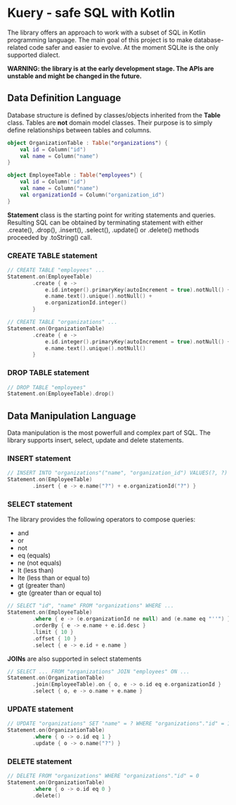 # Kuery - safe SQL with Kotlin

The library offers an approach to work with a subset of SQL in Kotlin programming language. The main goal of this project is to make database-related code safer and easier to evolve. At the moment SQLite is the only supported dialect.

**WARNING: the library is at the early development stage. The APIs are unstable and might be changed in the future.**

## Data Definition Language

Database structure is defined by classes/objects inherited from the **Table** class. Tables are **not** domain model classes. Their purpose is to simply define relationships between tables and columns.

```kotlin
object OrganizationTable : Table("organizations") {
	val id = Column("id")
	val name = Column("name")
}

object EmployeeTable : Table("employees") {
	val id = Column("id")
	val name = Column("name")
	val organizationId = Column("organization_id")
}
```

**Statement** class is the starting point for writing statements and queries. Resulting SQL can be obtained by terminating statement with either .create(), .drop(), .insert(), .select(), .update() or .delete() methods proceeded by .toString() call.

### CREATE TABLE statement

```kotlin
// CREATE TABLE "employees" ...
Statement.on(EmployeeTable)
		.create { e ->
			e.id.integer().primaryKey(autoIncrement = true).notNull() +
			e.name.text().unique().notNull() +
			e.organizationId.integer()
		}

// CREATE TABLE "organizations" ...
Statement.on(OrganizationTable)
		.create { e ->
			e.id.integer().primaryKey(autoIncrement = true).notNull() +
			e.name.text().unique().notNull()
		}
```

### DROP TABLE statement

```kotlin
// DROP TABLE "employees"
Statement.on(EmployeeTable).drop()
```

## Data Manipulation Language

Data manipulation is the most powerfull and complex part of SQL. The library supports insert, select, update and delete statements.

### INSERT statement

```kotlin
// INSERT INTO "organizations"("name", "organization_id") VALUES(?, ?)
Statement.on(EmployeeTable)
		.insert { e -> e.name("?") + e.organizationId("?") }
```

### SELECT statement

The library provides the following operators to compose queries:
* and
* or
* not
* eq (equals)
* ne (not equals)
* lt (less than)
* lte (less than or equal to)
* gt (greater than)
* gte (greater than or equal to)

```kotlin
// SELECT "id", "name" FROM "organizations" WHERE ...
Statement.on(EmployeeTable)
		.where { e -> (e.organizationId ne null) and (e.name eq "''") }
		.orderBy { e -> e.name + e.id.desc }
		.limit { 10 }
		.offset { 10 }
		.select { e -> e.id + e.name }
```

**JOINs** are also supported in select statements

```kotlin
// SELECT ... FROM "organizations" JOIN "employees" ON ...
Statement.on(OrganizationTable)
		.join(EmployeeTable).on { o, e -> o.id eq e.organizationId }
		.select { o, e -> o.name + e.name }
```

### UPDATE statement

```kotlin
// UPDATE "organizations" SET "name" = ? WHERE "organizations"."id" = 1
Statement.on(OrganizationTable)
		.where { o -> o.id eq 1 }
		.update { o -> o.name("?") }
```

### DELETE statement
```kotlin
// DELETE FROM "organizations" WHERE "organizations"."id" = 0
Statement.on(OrganizationTable)
		.where { o -> o.id eq 0 }
		.delete()
```
